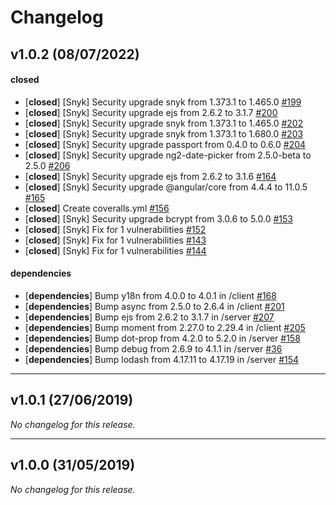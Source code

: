 # Changelog

## v1.0.2 (08/07/2022)

#### closed

- [**closed**] [Snyk] Security upgrade snyk from 1.373.1 to 1.465.0 [#199](https://github.com/ritorrehuelamo/ironhack-third-project/pull/199)
- [**closed**] [Snyk] Security upgrade ejs from 2.6.2 to 3.1.7 [#200](https://github.com/ritorrehuelamo/ironhack-third-project/pull/200)
- [**closed**] [Snyk] Security upgrade snyk from 1.373.1 to 1.465.0 [#202](https://github.com/ritorrehuelamo/ironhack-third-project/pull/202)
- [**closed**] [Snyk] Security upgrade snyk from 1.373.1 to 1.680.0 [#203](https://github.com/ritorrehuelamo/ironhack-third-project/pull/203)
- [**closed**] [Snyk] Security upgrade passport from 0.4.0 to 0.6.0 [#204](https://github.com/ritorrehuelamo/ironhack-third-project/pull/204)
- [**closed**] [Snyk] Security upgrade ng2-date-picker from 2.5.0-beta to 2.5.0 [#206](https://github.com/ritorrehuelamo/ironhack-third-project/pull/206)
- [**closed**] [Snyk] Security upgrade ejs from 2.6.2 to 3.1.6 [#164](https://github.com/ritorrehuelamo/ironhack-third-project/pull/164)
- [**closed**] [Snyk] Security upgrade @angular/core from 4.4.4 to 11.0.5 [#165](https://github.com/ritorrehuelamo/ironhack-third-project/pull/165)
- [**closed**] Create coveralls.yml [#156](https://github.com/ritorrehuelamo/ironhack-third-project/pull/156)
- [**closed**] [Snyk] Security upgrade bcrypt from 3.0.6 to 5.0.0 [#153](https://github.com/ritorrehuelamo/ironhack-third-project/pull/153)
- [**closed**] [Snyk] Fix for 1 vulnerabilities [#152](https://github.com/ritorrehuelamo/ironhack-third-project/pull/152)
- [**closed**] [Snyk] Fix for 1 vulnerabilities [#143](https://github.com/ritorrehuelamo/ironhack-third-project/pull/143)
- [**closed**] [Snyk] Fix for 1 vulnerabilities [#144](https://github.com/ritorrehuelamo/ironhack-third-project/pull/144)

#### dependencies

- [**dependencies**] Bump y18n from 4.0.0 to 4.0.1 in /client [#168](https://github.com/ritorrehuelamo/ironhack-third-project/pull/168)
- [**dependencies**] Bump async from 2.5.0 to 2.6.4 in /client [#201](https://github.com/ritorrehuelamo/ironhack-third-project/pull/201)
- [**dependencies**] Bump ejs from 2.6.2 to 3.1.7 in /server [#207](https://github.com/ritorrehuelamo/ironhack-third-project/pull/207)
- [**dependencies**] Bump moment from 2.27.0 to 2.29.4 in /client [#205](https://github.com/ritorrehuelamo/ironhack-third-project/pull/205)
- [**dependencies**] Bump dot-prop from 4.2.0 to 5.2.0 in /server [#158](https://github.com/ritorrehuelamo/ironhack-third-project/pull/158)
- [**dependencies**] Bump debug from 2.6.9 to 4.1.1 in /server [#36](https://github.com/ritorrehuelamo/ironhack-third-project/pull/36)
- [**dependencies**] Bump lodash from 4.17.11 to 4.17.19 in /server [#154](https://github.com/ritorrehuelamo/ironhack-third-project/pull/154)

---

## v1.0.1 (27/06/2019)
*No changelog for this release.*

---

## v1.0.0 (31/05/2019)
*No changelog for this release.*
